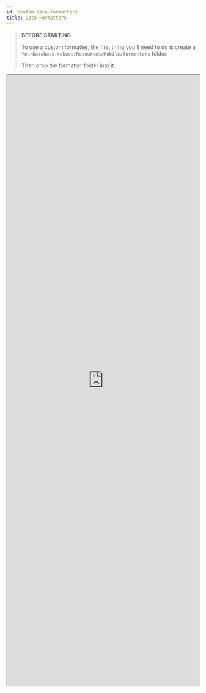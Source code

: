 ```yaml
---
id: custom-data-formatters
title: Data Formatters
---
```


> **BEFORE STARTING**
>
> To use a custom formatter, the first thing you'll need to do is create a `YourDatabase.4dbase/Resources/Mobile/formatters` folder.
>
>Then drop the formatter folder into it.


<div markdown="1">

<iframe src="https://4d-go-mobile.github.io/gallery/#/type/formatter/picker/0" scrolling="no" height="1600" width="100%"></iframe>

</div>